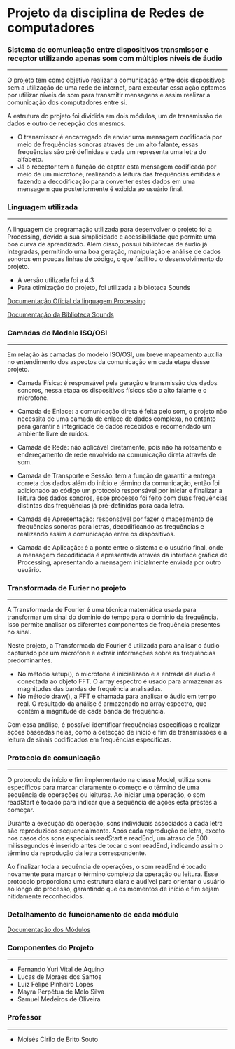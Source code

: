 # Projeto da disciplina de Redes de computadores

### Sistema de comunicação entre dispositivos transmissor e receptor utilizando apenas som com múltiplos níveis de áudio
___

O projeto tem como objetivo realizar a comunicação entre dois dispositivos sem a utilização de uma rede de internet, para executar essa ação optamos por utilizar níveis de som para transmitir mensagens e assim realizar a comunicação dos computadores entre si. 

A estrutura do projeto foi dividida em dois módulos, um de transmissão de dados e outro de recepção dos mesmos. 
- O transmissor é encarregado de enviar uma mensagem codificada por meio de frequências sonoras através de um alto falante, essas frequências são pré definidas e cada um representa uma letra do alfabeto. 
- Já o receptor tem a função de captar esta mensagem codificada por meio de um microfone, realizando a leitura das frequências emitidas e fazendo a decodificação para converter estes dados em uma mensagem que posteriormente é exibida ao usuário final.

### Linguagem utilizada 
___

A linguagem de programação utilizada para desenvolver o projeto foi a Processing, devido a sua simplicidade e acessibilidade que permite uma boa curva de aprendizado. Além disso, possui bibliotecas de áudio já integradas, permitindo uma boa geração, manipulação e análise de dados sonoros em poucas linhas de código, o que facilitou o desenvolvimento do projeto. 

- A versão utilizada foi a 4.3
- Para otimização do projeto, foi utilizada a biblioteca Sounds

[Documentação Oficial da linguagem Processing](https://processing.org/reference)

[Documentação da Biblioteca Sounds](https://processing.org/reference/libraries/sound/index.html)

### Camadas do Modelo ISO/OSI
___

Em relação às camadas do modelo ISO/OSI, um breve mapeamento auxilia no entendimento dos aspectos da comunicação em cada etapa desse projeto. 

- Camada Física: é responsável pela geração e transmissão dos dados sonoros, nessa etapa os dispositivos físicos são o alto falante e o microfone. 

- Camada de Enlace: a comunicação direta é feita pelo som, o projeto não necessita de uma camada de enlace de dados complexa, no entanto para garantir a integridade de dados recebidos é recomendado um ambiente livre de ruídos. 

- Camada de Rede: não aplicável diretamente, pois não há roteamento e endereçamento de rede envolvido na comunicação direta através de som.

- Camada de Transporte e Sessão: tem a função de garantir a entrega correta dos dados além do início e término da comunicação, então foi adicionado ao código um protocolo responsável por iniciar e finalizar a leitura dos dados sonoros, esse processo foi feito com duas frequências distintas das frequências já pré-definidas para cada letra. 

- Camada de Apresentação: responsável por fazer o mapeamento de frequências sonoras para letras, decodificando as frequências e realizando assim a comunicação entre os dispositivos. 

- Camada de Aplicação: é a ponte entre o sistema e o usuário final, onde a mensagem decodificada é apresentada através da interface gráfica do Processing, apresentando a mensagem inicialmente enviada por outro usuário. 

### Transformada de Furier no projeto 
___ 

A Transformada de Fourier é uma técnica matemática usada para transformar um sinal do domínio do tempo para o domínio da frequência. Isso permite analisar os diferentes componentes de frequência presentes no sinal. 

Neste projeto, a Transformada de Fourier é utilizada para analisar o áudio capturado por um microfone e extrair informações sobre as frequências predominantes. 
- No método setup(), o microfone é inicializado e a entrada de áudio é conectada ao objeto FFT. O array espectro é usado para armazenar as magnitudes das bandas de frequência analisadas. 
- No método draw(), a FFT é chamada para analisar o áudio em tempo real. O resultado da análise é armazenado no array espectro, que contém a magnitude de cada banda de frequência.

Com essa análise, é possível identificar frequências específicas e realizar ações baseadas nelas, como a detecção de início e fim de transmissões e a leitura de sinais codificados em frequências específicas.

### Protocolo de comunicação
___ 

O protocolo de início e fim implementado na classe Model, utiliza sons específicos para
marcar claramente o começo e o término de uma sequência de operações ou leituras. Ao
iniciar uma operação, o som readStart é tocado para indicar que a sequência de ações está prestes a começar. 

Durante a execução da operação, sons individuais associados a cada letra são reproduzidos sequencialmente. Após cada reprodução de letra, exceto nos casos dos sons especiais readStart e readEnd, um atraso de 500 milissegundos é inserido antes de tocar o som readEnd, indicando assim o término da reprodução da letra correspondente. 

Ao finalizar toda a sequência de operações, o som readEnd é tocado novamente para marcar o término completo da operação ou leitura. Esse protocolo proporciona uma estrutura clara e audível para orientar o usuário ao longo do processo, garantindo que os momentos de início e fim sejam nitidamente reconhecidos.

### Detalhamento de funcionamento de cada módulo
[Documentação dos Módulos](doc/modulos.md)

### Componentes do Projeto
___

- Fernando Yuri Vital de Aquino
- Lucas de Moraes dos Santos 
- Luiz Felipe Pinheiro Lopes
- Mayra Perpétua de Melo Silva
- Samuel Medeiros de Oliveira

### Professor
___

- Moisés Cirilo de Brito Souto

